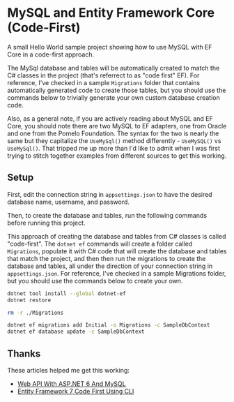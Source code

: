 # MySQL and Entity Framework Core (Code-First)

A small Hello World sample project showing how to use MySQL with EF Core in a code-first approach.

The MySql database and tables will be automatically created to
match the C# classes in the project (that's referrect to as "code first" EF). For reference, I've checked in
a sample `Migrations` folder that contains automatically generated
code to create those tables, but you should use the commands below
to trivially generate your own custom database creation code.

Also, as a general note, if you are actively reading about MySQL and EF Core, you should note there are two MySQL to EF 
adapters, one from Oracle and one from the Pomelo Foundation. The syntax for the two is nearly the same but they
capitalize the `UseMySql()` method differently - `UseMySQL()` vs `UseMySql()`. That tripped me up more than I'd like to admit
when I was first trying to stitch together examples from different sources
to get this working.

## Setup

First, edit the connection string in `appsettings.json` to have the desired
database name, username, and password.

Then, to create the database and tables, run the following commands before running this project. 

This approach of creating the database and tables from C# classes is called "code-first". The
`dotnet ef` commands will create a folder called `Migrations`, populate it with C# code that
will create the database and tables that match the project, and then then run the
migrations to create the database and tables, all under the direction
of your connection string in `appsettings.json`. For reference, I've checked in
a sample Migrations folder, but you should use the commands below
to create your own.

```bash
dotnet tool install --global dotnet-ef
dotnet restore

rm -r ./Migrations

dotnet ef migrations add Initial -o Migrations -c SampleDbContext
dotnet ef database update -c SampleDbContext
```

## Thanks

These articles helped me get this working:

* [Web API With ASP.NET 6 And MySQL](https://www.c-sharpcorner.com/article/rest-api-with-asp-net-6-and-mysql/)
* [Entity Framework 7 Code First Using CLI](https://www.c-sharpcorner.com/article/entity-framework-7-code-first-using-cli/)
